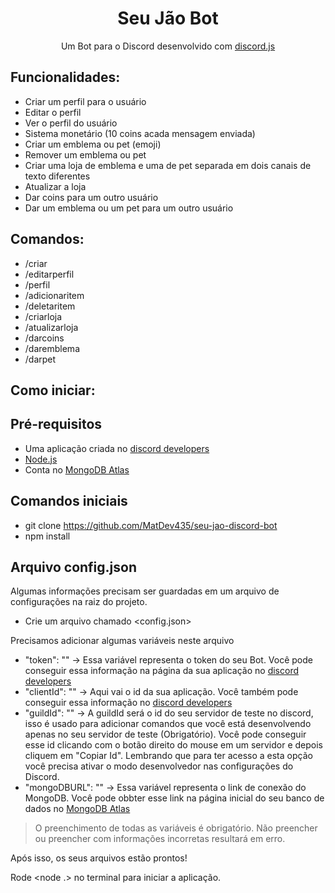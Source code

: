 <h1 align="center">Seu Jão Bot</h1>
<p align="center">Um Bot para o Discord desenvolvido com <a href="https://discord.js.org/#/">discord.js</a></p>

## Funcionalidades:
* Criar um perfil para o usuário
* Editar o perfil
* Ver o perfil do usuário
* Sistema monetário (10 coins acada mensagem enviada)
* Criar um emblema ou pet (emoji)
* Remover um emblema ou pet
* Criar uma loja de emblema e uma de pet separada em dois canais de texto diferentes
* Atualizar a loja
* Dar coins para um outro usuário
* Dar um emblema ou um pet para um outro usuário

## Comandos:
* /criar
* /editarperfil
* /perfil
* /adicionaritem
* /deletaritem
* /criarloja
* /atualizarloja
* /darcoins
* /daremblema
* /darpet

## Como iniciar:

## Pré-requisitos
* Uma aplicação criada no <a href="https://discord.com/developers/applications">discord developers</a>
* <a href="https://nodejs.org/en/">Node.js</a>
* Conta no <a href="https://www.mongodb.com/cloud/atlas/lp/try4?utm_source=google&utm_campaign=search_gs_pl_evergreen_atlas_core_prosp-brand_gic-null_amers-br_ps-all_desktop_eng_lead&utm_term=mongodb&utm_medium=cpc_paid_search&utm_ad=e&utm_ad_campaign_id=12212624308&adgroup=115749706023&gclid=Cj0KCQjwnbmaBhD-ARIsAGTPcfUPGnmrDQ-KmubvizLjJ-SCfNuzEupOy5hgNBFFAGpaIhZnjsxE-NYaAr2lEALw_wcB">MongoDB Atlas</a>

## Comandos iniciais
* git clone https://github.com/MatDev435/seu-jao-discord-bot
* npm install


## Arquivo config.json
Algumas informações precisam ser guardadas em um arquivo de configurações na raiz do projeto.

* Crie um arquivo chamado <config.json>

Precisamos adicionar algumas variáveis neste arquivo

* "token": "" -> Essa variável representa o token do seu Bot. Você pode conseguir essa informação na página da sua aplicação no <a href="https://discord.com/developers/applications">discord developers</a>
* "clientId": "" -> Aqui vai o id da sua aplicação. Você também pode conseguir essa informação no <a href="https://discord.com/developers/applications">discord developers</a>
* "guildId": "" -> A guildId será o id do seu servidor de teste no discord, isso é usado para adicionar comandos que você está desenvolvendo apenas no seu servidor de teste (Obrigatório). Você pode conseguir esse id clicando com o  botão direito do mouse em um servidor e depois cliquem em "Copiar Id". Lembrando que para ter acesso a esta opção você precisa ativar o modo desenvolvedor nas configurações do Discord.
* "mongoDBURL": "" -> Essa variável representa o link de conexão do MongoDB. Você pode obbter esse link na página inicial do seu banco de dados no <a href="https://www.mongodb.com/cloud/atlas/lp/try4?utm_source=google&utm_campaign=search_gs_pl_evergreen_atlas_core_prosp-brand_gic-null_amers-br_ps-all_desktop_eng_lead&utm_term=mongodb&utm_medium=cpc_paid_search&utm_ad=e&utm_ad_campaign_id=12212624308&adgroup=115749706023&gclid=Cj0KCQjwnbmaBhD-ARIsAGTPcfUPGnmrDQ-KmubvizLjJ-SCfNuzEupOy5hgNBFFAGpaIhZnjsxE-NYaAr2lEALw_wcB">MongoDB Atlas</a>

> O preenchimento de todas as variáveis é obrigatório. Não preencher ou preencher com informações incorretas resultará em erro.

Após isso, os seus arquivos estão prontos!

Rode <node .> no terminal para iniciar a aplicação.
